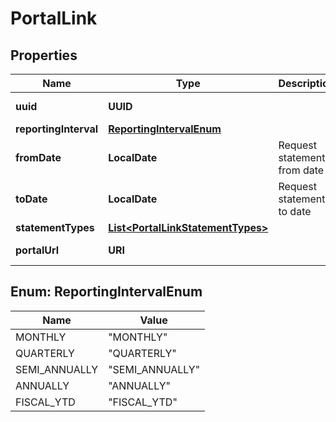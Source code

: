 

# PortalLink

## Properties

Name | Type | Description | Notes
------------ | ------------- | ------------- | -------------
**uuid** | **UUID** |  |  [optional] [readonly]
**reportingInterval** | [**ReportingIntervalEnum**](#ReportingIntervalEnum) |  |  [optional]
**fromDate** | **LocalDate** | Request statements from date |  [optional]
**toDate** | **LocalDate** | Request statements to date |  [optional]
**statementTypes** | [**List&lt;PortalLinkStatementTypes&gt;**](PortalLinkStatementTypes.md) |  |  [optional]
**portalUrl** | **URI** |  |  [optional] [readonly]



## Enum: ReportingIntervalEnum

Name | Value
---- | -----
MONTHLY | &quot;MONTHLY&quot;
QUARTERLY | &quot;QUARTERLY&quot;
SEMI_ANNUALLY | &quot;SEMI_ANNUALLY&quot;
ANNUALLY | &quot;ANNUALLY&quot;
FISCAL_YTD | &quot;FISCAL_YTD&quot;



